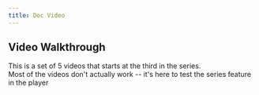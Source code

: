 ```yaml
---
title: Doc Video
---
```


## Video Walkthrough

This is a set of 5 videos that starts at the third in the series.  
Most of the videos don't actually work -- it's here to test the series feature in the player

<doc-video playback-id="ADl6wSlpxTpJKym2OhPd2TQsB64nW01x5dygkSEAfNdU" name="Video pt 1: Tutorial">
  <doc-video-prev playback-id="foobarbaz" name="Video pt -1"></doc-video-next>
  <doc-video-prev playback-id="fizzbuzz" name="Video pt 0"></doc-video-next>
  <doc-video-next playback-id="uEucxWZZUxE9BAa02DH00w8C6d89viqBYd4nHU02NFFi7c" name="Video pt 2"></doc-video-next>
  <doc-video-next playback-id="uEucxWZZUxE9BAa02DH00w8C6d89viqBYd4nHU02NFFi7c" name="Video pt 3"></doc-video-next>
</doc-video>
